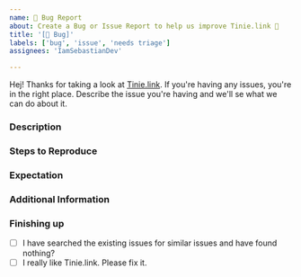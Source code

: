 ```yaml
---
name: 🐛 Bug Report
about: Create a Bug or Issue Report to help us improve Tinie.link 🫶
title: '[🐛 Bug]'
labels: ['bug', 'issue', 'needs triage']
assignees: 'IamSebastianDev'

---
```


Hej! Thanks for taking a look at [Tinie.link](https://tinie.link). If you're having any issues, you're in the right place. Describe the issue you're having and we'll se what we can do about it.

### Description

<!-- A clear and concise description of the bug and it's happenstances -->

### Steps to Reproduce

<!-- How we can reproduce the issue -->

### Expectation

<!-- A description of what you expected to happen. -->

### Additional Information

<!-- Screenshots, Os, Browser, any additional Context goes here -->

### Finishing up

- [ ] I have searched the existing issues for similar issues and have found nothing?
- [ ] I really like Tinie.link. Please fix it.
